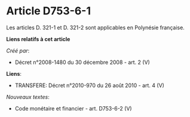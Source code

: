 # Article D753-6-1

Les articles D. 321-1 et D. 321-2 sont applicables en Polynésie française.

**Liens relatifs à cet article**

_Créé par_:

  - Décret n°2008-1480 du 30 décembre 2008 - art. 2 (V)

**Liens**:

  - TRANSFERE: Décret n°2010-970 du 26 août 2010 - art. 4 (V)

_Nouveaux textes_:

  - Code monétaire et financier - art. D753-6-2 (V)
